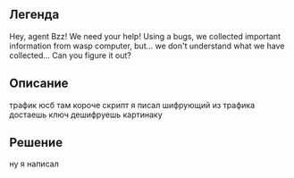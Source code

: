## Легенда
Hey, agent Bzz! We need your help! Using a bugs, we collected important information from wasp computer, but... we don't understand what we have collected... Can you figure it out?
## Описание
трафик юсб там короче скрипт я писал шифрующий из трафика достаешь ключ дешифруешь картинаку

## Решение
ну я написал